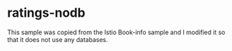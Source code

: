 # ratings-nodb

This sample was copied from the Istio Book-info sample and I modified it so that it does not use any databases.  
